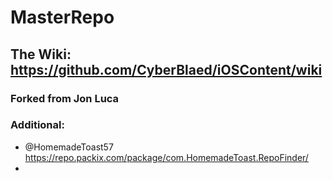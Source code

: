 # MasterRepo

## The Wiki: https://github.com/CyberBlaed/iOSContent/wiki



### Forked from Jon Luca
### Additional: 
- @HomemadeToast57 https://repo.packix.com/package/com.HomemadeToast.RepoFinder/
- 
